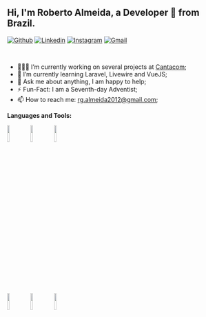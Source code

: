 <!-- Your title -->
## Hi, I'm Roberto Almeida, a Developer 🚀 from Brazil.

[![Github](https://img.shields.io/badge/-Github-000?style=flat&logo=Github&logoColor=white)](https://github.com/robertogabrieu)
[![Linkedin](https://img.shields.io/badge/-LinkedIn-blue?style=flat&logo=Linkedin&logoColor=white)](https://www.linkedin.com/in/robertogabrieu)
[![Instagram](https://img.shields.io/badge/-Instagram-c13584?style=flat&labelColor=c13584&logo=instagram&logoColor=white)](https://www.instagram.com/robertogabrieu/)
[![Gmail](https://img.shields.io/badge/-Gmail-c14438?style=flat&logo=Gmail&logoColor=white)](mailto:rg.almeida2012@gmail.com)

&nbsp;

- 👨🏽‍💻 I’m currently working on several projects at [Cantacom](https://www.cantacom.com.br);
- 🌱 I’m currently learning Laravel, Livewire and VueJS; 
- 💬 Ask me about anything, I am happy to help;
- ⚡️ Fun-Fact: I am a Seventh-day Adventist;
- 📫 How to reach me: rg.almeida2012@gmail.com;

**Languages and Tools:** 

<!-- Your github readme stats
You can use this api: https://github.com/anuraghazra/github-readme-stats
-->
<div>
  <code><img width="10%" src="https://www.vectorlogo.zone/logos/vuejs/vuejs-ar21~bgwhite.svg"></code>
  <code><img width="10%" src="https://www.vectorlogo.zone/logos/laravel/laravel-ar21.svg"></code>
  <code><img width="10%" src="https://www.vectorlogo.zone/logos/mysql/mysql-ar21.svg"></code>
  <br />
  <code><img width="10%" src="https://www.vectorlogo.zone/logos/nodejs/nodejs-ar21.svg"></code>
  <code><img width="10%" src="https://www.vectorlogo.zone/logos/reactjs/reactjs-ar21.svg"></code>
  <code><img width="10%" src="https://www.vectorlogo.zone/logos/php/php-ar21.svg"></code>
</div>
